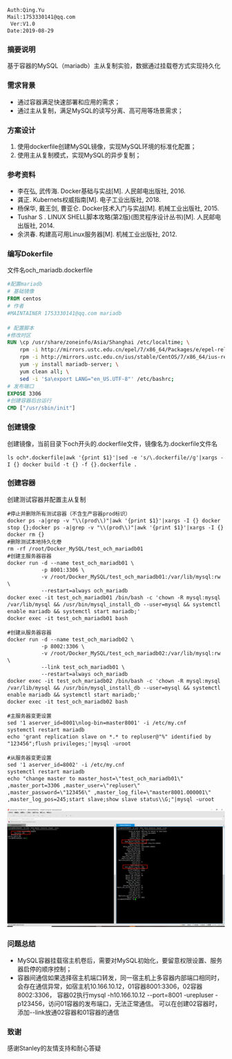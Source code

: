 ```shell
Auth:Qing.Yu
Mail:1753330141@qq.com
 Ver:V1.0
Date:2019-08-29
```

### 摘要说明
基于容器的MySQL（mariadb）主从复制实验，数据通过挂载卷方式实现持久化

### 需求背景
- 通过容器满足快速部署和应用的需求；
- 通过主从复制，满足MySQL的读写分离、高可用等场景需求；

### 方案设计
1. 使用dockerfile创建MySQL镜像，实现MySQL环境的标准化配置；
1. 使用主从复制模式，实现MySQL的异步复制；

### 参考资料
- 李在弘, 武传海. Docker基础与实战[M]. 人民邮电出版社, 2016.
- 龚正. Kubernets权威指南[M]. 电子工业出版社, 2018. 
- 杨保华, 戴王剑, 曹亚仑. Docker技术入门与实战[M]. 机械工业出版社, 2015.
- Tushar S . LINUX SHELL脚本攻略(第2版)(图灵程序设计丛书)[M]. 人民邮电出版社, 2014.
- 余洪春. 构建高可用Linux服务器[M]. 机械工业出版社, 2012.

### 编写Dokerfile
文件名och_mariadb.dockerfile
```dockerfile
#配置mariadb
# 基础镜像
FROM centos
# 作者
#MAINTAINER 1753330141@qq.com mariadb

# 配置脚本
#修改时区
RUN \cp /usr/share/zoneinfo/Asia/Shanghai /etc/localtime; \
    rpm -i http://mirrors.ustc.edu.cn/epel/7/x86_64/Packages/e/epel-release-7-11.noarch.rpm; \
    rpm -i http://mirrors.ustc.edu.cn/ius/stable/CentOS/7/x86_64/ius-release-1.0-15.ius.centos7.noarch.rpm; \
    yum -y install mariadb-server; \
    yum clean all; \
    sed -i '$a\export LANG="en_US.UTF-8"' /etc/bashrc;
# 发布端口
EXPOSE 3306
#创建容器后台运行
CMD ["/usr/sbin/init"]
```

### 创建镜像
创建镜像，当前目录下och开头的.dockerfile文件，镜像名为.dockerfile文件名
```shell
ls och*.dockerfile|awk '{print $1}'|sed -e 's/\.dockerfile//g'|xargs -I {} docker build -t {} -f {}.dockerfile .
```
### 创建容器
创建测试容器并配置主从复制
```shell
#停止并删除所有测试容器（不含生产容器prod标识）
docker ps -a|grep -v "\\(prod\\)"|awk '{print $1}'|xargs -I {} docker stop {};docker ps -a|grep -v "\\(prod\\)"|awk '{print $1}'|xargs -I {} docker rm {}
#删除测试本地持久化卷
rm -rf /root/Docker_MySQL/test_och_mariadb01
#创建主服务器容器
docker run -d --name test_och_mariadb01 \
           -p 8001:3306 \
           -v /root/Docker_MySQL/test_och_mariadb01:/var/lib/mysql:rw \
           --restart=always och_mariadb 
docker exec -it test_och_mariadb01 /bin/bash -c 'chown -R mysql:mysql /var/lib/mysql && /usr/bin/mysql_install_db --user=mysql && systemctl enable mariadb && systemctl start mariadb;'
docker exec -it test_och_mariadb01 bash

#创建从服务器容器
docker run -d --name test_och_mariadb02 \
           -p 8002:3306 \
           -v /root/Docker_MySQL/test_och_mariadb02:/var/lib/mysql:rw \
           --link test_och_mariadb01 \
           --restart=always och_mariadb 
docker exec -it test_och_mariadb02 /bin/bash -c 'chown -R mysql:mysql /var/lib/mysql && /usr/bin/mysql_install_db --user=mysql && systemctl enable mariadb && systemctl start mariadb;'
docker exec -it test_och_mariadb02 bash

#主服务器变更设置
sed '1 aserver_id=8001\nlog-bin=master8001' -i /etc/my.cnf
systemctl restart mariadb
echo 'grant replication slave on *.* to repluser@"%" identified by "123456";flush privileges;'|mysql -uroot

#从服务器变更设置
sed '1 aserver_id=8002' -i /etc/my.cnf
systemctl restart mariadb
echo "change master to master_host=\"test_och_mariadb01\" ,master_port=3306 ,master_user=\"repluser\" ,master_password=\"123456\" ,master_log_file=\"master8001.000001\" ,master_log_pos=245;start slave;show slave status\\G;"|mysql -uroot
```
![示例](https://github.com/QingYu2017/pic/blob/master/201908290001.png)

### 问题总结
- MySQL容器挂载宿主机卷后，需要对MySQL初始化，要留意权限设置、服务器启停的顺序控制；
- 容器间通信如果选择宿主机端口转发，同一宿主机上多容器内部端口相同时，会存在通信异常，如宿主机10.166.10.12，01容器8001:3306，02容器8002:3306，
容器02执行mysql -h10.166.10.12 --port=8001 -urepluser -p123456，访问01容器的发布端口，无法正常通信。
可以在创建02容器时，添加--link放通02容器和01容器的通信

### 致谢
感谢Stanley的友情支持和耐心答疑
